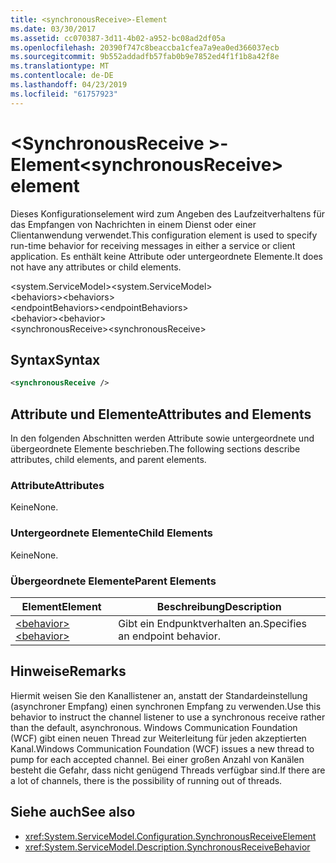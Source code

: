```yaml
---
title: <synchronousReceive>-Element
ms.date: 03/30/2017
ms.assetid: cc070387-3d11-4b02-a952-bc08ad2df05a
ms.openlocfilehash: 20390f747c8beaccba1cfea7a9ea0ed366037ecb
ms.sourcegitcommit: 9b552addadfb57fab0b9e7852ed4f1f1b8a42f8e
ms.translationtype: MT
ms.contentlocale: de-DE
ms.lasthandoff: 04/23/2019
ms.locfileid: "61757923"
---
```

# <a name="synchronousreceive-element"></a><span data-ttu-id="c3ffd-102">\<SynchronousReceive >-Element</span><span class="sxs-lookup"><span data-stu-id="c3ffd-102">\<synchronousReceive> element</span></span>
<span data-ttu-id="c3ffd-103">Dieses Konfigurationselement wird zum Angeben des Laufzeitverhaltens für das Empfangen von Nachrichten in einem Dienst oder einer Clientanwendung verwendet.</span><span class="sxs-lookup"><span data-stu-id="c3ffd-103">This configuration element is used to specify run-time behavior for receiving messages in either a service or client application.</span></span> <span data-ttu-id="c3ffd-104">Es enthält keine Attribute oder untergeordnete Elemente.</span><span class="sxs-lookup"><span data-stu-id="c3ffd-104">It does not have any attributes or child elements.</span></span>  
  
 <span data-ttu-id="c3ffd-105">\<system.ServiceModel></span><span class="sxs-lookup"><span data-stu-id="c3ffd-105">\<system.ServiceModel></span></span>  
<span data-ttu-id="c3ffd-106">\<behaviors></span><span class="sxs-lookup"><span data-stu-id="c3ffd-106">\<behaviors></span></span>  
<span data-ttu-id="c3ffd-107">\<endpointBehaviors></span><span class="sxs-lookup"><span data-stu-id="c3ffd-107">\<endpointBehaviors></span></span>  
<span data-ttu-id="c3ffd-108">\<behavior></span><span class="sxs-lookup"><span data-stu-id="c3ffd-108">\<behavior></span></span>  
<span data-ttu-id="c3ffd-109">\<synchronousReceive></span><span class="sxs-lookup"><span data-stu-id="c3ffd-109">\<synchronousReceive></span></span>  
  
## <a name="syntax"></a><span data-ttu-id="c3ffd-110">Syntax</span><span class="sxs-lookup"><span data-stu-id="c3ffd-110">Syntax</span></span>  
  
```xml  
<synchronousReceive />
```  
  
## <a name="attributes-and-elements"></a><span data-ttu-id="c3ffd-111">Attribute und Elemente</span><span class="sxs-lookup"><span data-stu-id="c3ffd-111">Attributes and Elements</span></span>  
 <span data-ttu-id="c3ffd-112">In den folgenden Abschnitten werden Attribute sowie untergeordnete und übergeordnete Elemente beschrieben.</span><span class="sxs-lookup"><span data-stu-id="c3ffd-112">The following sections describe attributes, child elements, and parent elements.</span></span>  
  
### <a name="attributes"></a><span data-ttu-id="c3ffd-113">Attribute</span><span class="sxs-lookup"><span data-stu-id="c3ffd-113">Attributes</span></span>  
 <span data-ttu-id="c3ffd-114">Keine</span><span class="sxs-lookup"><span data-stu-id="c3ffd-114">None.</span></span>  
  
### <a name="child-elements"></a><span data-ttu-id="c3ffd-115">Untergeordnete Elemente</span><span class="sxs-lookup"><span data-stu-id="c3ffd-115">Child Elements</span></span>  
 <span data-ttu-id="c3ffd-116">Keine</span><span class="sxs-lookup"><span data-stu-id="c3ffd-116">None.</span></span>  
  
### <a name="parent-elements"></a><span data-ttu-id="c3ffd-117">Übergeordnete Elemente</span><span class="sxs-lookup"><span data-stu-id="c3ffd-117">Parent Elements</span></span>  
  
|<span data-ttu-id="c3ffd-118">Element</span><span class="sxs-lookup"><span data-stu-id="c3ffd-118">Element</span></span>|<span data-ttu-id="c3ffd-119">Beschreibung</span><span class="sxs-lookup"><span data-stu-id="c3ffd-119">Description</span></span>|  
|-------------|-----------------|  
|[<span data-ttu-id="c3ffd-120">\<behavior></span><span class="sxs-lookup"><span data-stu-id="c3ffd-120">\<behavior></span></span>](../../../../../docs/framework/configure-apps/file-schema/wcf/behavior-of-endpointbehaviors.md)|<span data-ttu-id="c3ffd-121">Gibt ein Endpunktverhalten an.</span><span class="sxs-lookup"><span data-stu-id="c3ffd-121">Specifies an endpoint behavior.</span></span>|  
  
## <a name="remarks"></a><span data-ttu-id="c3ffd-122">Hinweise</span><span class="sxs-lookup"><span data-stu-id="c3ffd-122">Remarks</span></span>  
 <span data-ttu-id="c3ffd-123">Hiermit weisen Sie den Kanallistener an, anstatt der Standardeinstellung (asynchroner Empfang) einen synchronen Empfang zu verwenden.</span><span class="sxs-lookup"><span data-stu-id="c3ffd-123">Use this behavior to instruct the channel listener to use a synchronous receive rather than the default, asynchronous.</span></span> <span data-ttu-id="c3ffd-124">Windows Communication Foundation (WCF) gibt einen neuen Thread zur Weiterleitung für jeden akzeptierten Kanal.</span><span class="sxs-lookup"><span data-stu-id="c3ffd-124">Windows Communication Foundation (WCF) issues a new thread to pump for each accepted channel.</span></span> <span data-ttu-id="c3ffd-125">Bei einer großen Anzahl von Kanälen besteht die Gefahr, dass nicht genügend Threads verfügbar sind.</span><span class="sxs-lookup"><span data-stu-id="c3ffd-125">If there are a lot of channels, there is the possibility of running out of threads.</span></span>  
  
## <a name="see-also"></a><span data-ttu-id="c3ffd-126">Siehe auch</span><span class="sxs-lookup"><span data-stu-id="c3ffd-126">See also</span></span>

- <xref:System.ServiceModel.Configuration.SynchronousReceiveElement>
- <xref:System.ServiceModel.Description.SynchronousReceiveBehavior>
